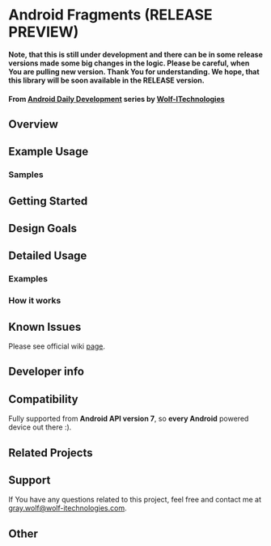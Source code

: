 Android Fragments (RELEASE PREVIEW)
===============

<b>Note, that this is still under development and there can be in some release versions made some big changes in the logic. Please be careful, when You are
pulling new version. Thank You for understanding. We hope, that this library will be soon available in the RELEASE version.</b>

#### From [Android Daily Development]() series by [Wolf-ITechnologies]()

## Overview ##

## Example Usage ##

### Samples ##

## Getting Started ##

## Design Goals ##

## Detailed Usage ##

### Examples ###

### How it works ###

## Known Issues ##

Please see official wiki [page](https://github.com/Wolf-ITechnologies/android_fragments/wiki/Known-Issues).

## Developer info ##

## Compatibility ##

Fully supported from **Android API version 7**, so **every Android** powered device out there :).

## Related Projects

## Support ##

If You have any questions related to this project, feel free and contact me at [gray.wolf@wolf-itechnologies.com](mailto:gray.wolf@wolf-itechnologies.com).

## Other ##

